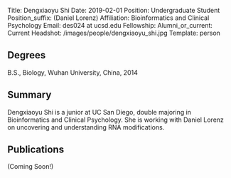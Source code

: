 Title: Dengxiaoyu Shi
Date: 2019-02-01
Position: Undergraduate Student
Position_suffix: (Daniel Lorenz)
Affiliation:  Bioinformatics and Clinical Psychology
Email: des024 at ucsd.edu
Fellowship:
Alumni_or_current: Current
Headshot: /images/people/dengxiaoyu_shi.jpg
Template: person
<!-- Status: draft -->

## Degrees

B.S., Biology, Wuhan University, China, 2014<br>

## Summary

Dengxiaoyu Shi is a junior at UC San Diego, double majoring in Bioinformatics and Clinical Psychology. She is working with Daniel Lorenz on uncovering and understanding RNA modifications. 


## Publications
(Coming Soon!)